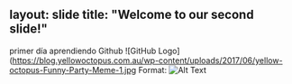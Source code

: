 layout: slide
title: "Welcome to our second slide!"
---
primer día aprendiendo Github
![GitHub Logo](https://blog.yellowoctopus.com.au/wp-content/uploads/2017/06/yellow-octopus-Funny-Party-Meme-1.jpg
Format: ![Alt Text](url)
